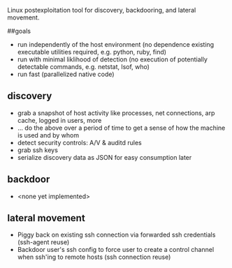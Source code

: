 Linux postexploitation tool for discovery, backdooring, and lateral movement.

##goals
* run independently of the host environment (no dependence existing executable utilities required, e.g. python, ruby, find)
* run with minimal liklihood of detection (no execution of potentially detectable commands, e.g. netstat, lsof, who)
* run fast (parallelized native code)

## discovery
* grab a snapshot of host activity like processes, net connections, arp cache, logged in users, more
* ... do the above over a period of time to get a sense of how the machine is used and by whom
* detect security controls: A/V & auditd rules
* grab ssh keys
* serialize discovery data as JSON for easy consumption later 

## backdoor
* &lt;none yet implemented&gt;

## lateral movement
* Piggy back on existing ssh connection via forwarded ssh credentials (ssh-agent reuse)
* Backdoor user's ssh config to force user to create a control channel when ssh'ing to remote hosts (ssh connection reuse)
